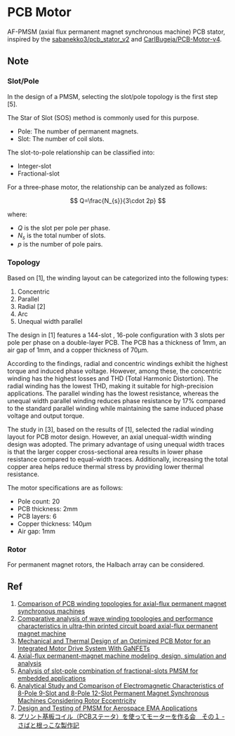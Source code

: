 # PCB Motor

AF-PMSM (axial flux permanent magnet synchronous machine) PCB stator, inspired by the [sabanekko3/pcb_stator_v2](https://github.com/sabanekko3/pcb_stator_v2) and [CarlBugeja/PCB-Motor-v4](https://github.com/CarlBugeja/PCB-Motor-v4).

## Note

### Slot/Pole

In the design of a PMSM, selecting the slot/pole topology is the first step [5].

The Star of Slot (SOS) method is commonly used for this purpose.

- Pole: The number of permanent magnets.
- Slot: The number of coil slots.

The slot-to-pole relationship can be classified into:

- Integer-slot
- Fractional-slot

For a three-phase motor, the relationship can be analyzed as follows:

$$
Q=\frac{N_{s}}{3\cdot 2p}
$$

where:
- $Q$ is the slot per pole per phase.
- $N_s$ is the total number of slots.
- $p$ is the number of pole pairs.

### Topology

Based on [1], the winding layout can be categorized into the following types:
1. Concentric
2. Parallel
3. Radial [2]
4. Arc
5. Unequal width parallel

The design in [1] features a 144-slot , 16-pole configuration with 3 slots per pole per phase on a double-layer PCB. The PCB has a thickness of 1mm, an air gap of 1mm, and a copper thickness of 70μm.

According to the findings, radial and concentric windings exhibit the highest torque and induced phase voltage. However, among these, the concentric winding has the highest losses and THD (Total Harmonic Distortion). The radial winding has the lowest THD, making it suitable for high-precision applications. The parallel winding has the lowest resistance, whereas the unequal width parallel winding reduces phase resistance by 17% compared to the standard parallel winding while maintaining the same induced phase voltage and output torque.

The study in [3], based on the results of [1], selected the radial winding layout for PCB motor design. However, an axial unequal-width winding design was adopted. The primary advantage of using unequal width traces is that the larger copper cross-sectional area results in lower phase resistance compared to equal-width traces. Additionally, increasing the total copper area helps reduce thermal stress by providing lower thermal resistance.

The motor specifications are as follows:
- Pole count: 20
- PCB thickness: 2mm
- PCB layers: 6
- Copper thickness: 140μm
- Air gap: 1mm

### Rotor

For permanent magnet rotors, the Halbach array can be considered.

## Ref

1. [Comparison of PCB winding topologies for axial-flux permanent magnet synchronous machines](https://doi.org/10.1049/iet-epa.2020.0622)
2. [Comparative analysis of wave winding topologies and performance characteristics in ultra-thin printed circuit board axial-flux permanent magnet machine](https://doi.org/10.1049/iet-epa.2018.5417)
3. [Mechanical and Thermal Design of an Optimized PCB Motor for an Integrated Motor Drive System With GaNFETs](https://doi.org/10.1109/TEC.2022.3213896)
4. [Axial-flux permanent-magnet machine modeling, design, simulation and analysis](https://www.researchgate.net/publication/228847506_Axial-flux_permanent-magnet_machine_modeling_design_simulation_and_analysis)
5. [Analysis of slot-pole combination of fractional-slots PMSM for embedded applications](https://doi.org/10.1109/ACEMP.2011.6490669)
6. [Analytical Study and Comparison of Electromagnetic Characteristics of 8-Pole 9-Slot and 8-Pole 12-Slot Permanent Magnet Synchronous Machines Considering Rotor Eccentricity](https://doi.org/10.3390/electronics10162036)
7. [Design and Testing of PMSM for Aerospace EMA Applications](http://dx.doi.org/10.1109/IECON.2018.8591318)
8. [プリント基板コイル（PCBステータ）を使ってモーターを作る会　その１ - さばと根っこな製作記](https://sabanekko2.hatenablog.com/entry/2023/03/06/130205)
